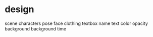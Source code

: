 # design

scene
	characters
		pose
			face
			clothing
	textbox
		name
		text
		color
		opacity
		background
	background
		time
